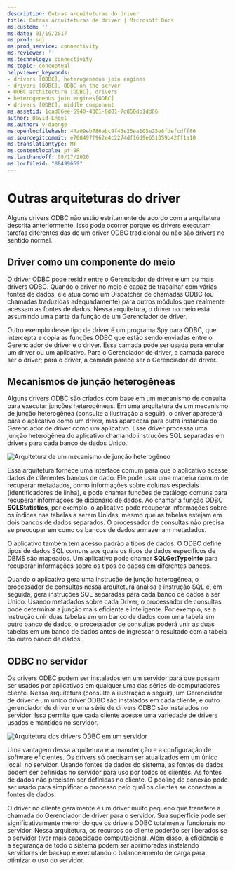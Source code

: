 ```yaml
---
description: Outras arquiteturas do driver
title: Outras arquiteturas de driver | Microsoft Docs
ms.custom: ''
ms.date: 01/19/2017
ms.prod: sql
ms.prod_service: connectivity
ms.reviewer: ''
ms.technology: connectivity
ms.topic: conceptual
helpviewer_keywords:
- drivers [ODBC], heterogeneous join engines
- drivers [ODBC], ODBC on the server
- ODBC architecture [ODBC], drivers
- heterogeneous join engines[ODBC]
- drivers [ODBC], middle component
ms.assetid: 1cad06ee-5940-4361-8d01-7d850db1dd66
author: David-Engel
ms.author: v-daenge
ms.openlocfilehash: 44a09eb786abc9f43e25ea105e25e8fdefcdff86
ms.sourcegitcommit: e700497f962e4c2274df16d9e651059b42ff1a10
ms.translationtype: MT
ms.contentlocale: pt-BR
ms.lasthandoff: 08/17/2020
ms.locfileid: "88499659"
---
```

# <a name="other-driver-architectures"></a>Outras arquiteturas do driver
Alguns drivers ODBC não estão estritamente de acordo com a arquitetura descrita anteriormente. Isso pode ocorrer porque os drivers executam tarefas diferentes das de um driver ODBC tradicional ou não são drivers no sentido normal.  
  
## <a name="driver-as-a-middle-component"></a>Driver como um componente do meio  
 O driver ODBC pode residir entre o Gerenciador de driver e um ou mais drivers ODBC. Quando o driver no meio é capaz de trabalhar com várias fontes de dados, ele atua como um Dispatcher de chamadas ODBC (ou chamadas traduzidas adequadamente) para outros módulos que realmente acessam as fontes de dados. Nessa arquitetura, o driver no meio está assumindo uma parte da função de um Gerenciador de driver.  
  
 Outro exemplo desse tipo de driver é um programa Spy para ODBC, que intercepta e copia as funções ODBC que estão sendo enviadas entre o Gerenciador de driver e o driver. Essa camada pode ser usada para emular um driver ou um aplicativo. Para o Gerenciador de driver, a camada parece ser o driver; para o driver, a camada parece ser o Gerenciador de driver.  
  
## <a name="heterogeneous-join-engines"></a>Mecanismos de junção heterogêneas  
 Alguns drivers ODBC são criados com base em um mecanismo de consulta para executar junções heterogêneas. Em uma arquitetura de um mecanismo de junção heterogênea (consulte a ilustração a seguir), o driver aparecerá para o aplicativo como um driver, mas aparecerá para outra instância do Gerenciador de driver como um aplicativo. Esse driver processa uma junção heterogênea do aplicativo chamando instruções SQL separadas em drivers para cada banco de dados Unido.  
  
 ![Arquitetura de um mecanismo de junção heterogêneo](../../odbc/reference/media/fig3-4.gif "fig3-4")  
  
 Essa arquitetura fornece uma interface comum para que o aplicativo acesse dados de diferentes bancos de dado. Ele pode usar uma maneira comum de recuperar metadados, como informações sobre colunas especiais (identificadores de linha), e pode chamar funções de catálogo comuns para recuperar informações de dicionário de dados. Ao chamar a função ODBC **SQLStatistics**, por exemplo, o aplicativo pode recuperar informações sobre os índices nas tabelas a serem Unidas, mesmo que as tabelas estejam em dois bancos de dados separados. O processador de consultas não precisa se preocupar em como os bancos de dados armazenam metadados.  
  
 O aplicativo também tem acesso padrão a tipos de dados. O ODBC define tipos de dados SQL comuns aos quais os tipos de dados específicos de DBMS são mapeados. Um aplicativo pode chamar **SQLGetTypeInfo** para recuperar informações sobre os tipos de dados em diferentes bancos.  
  
 Quando o aplicativo gera uma instrução de junção heterogênea, o processador de consultas nessa arquitetura analisa a instrução SQL e, em seguida, gera instruções SQL separadas para cada banco de dados a ser Unido. Usando metadados sobre cada Driver, o processador de consultas pode determinar a junção mais eficiente e inteligente. Por exemplo, se a instrução unir duas tabelas em um banco de dados com uma tabela em outro banco de dados, o processador de consultas poderá unir as duas tabelas em um banco de dados antes de ingressar o resultado com a tabela do outro banco de dados.  
  
## <a name="odbc-on-the-server"></a>ODBC no servidor  
 Os drivers ODBC podem ser instalados em um servidor para que possam ser usados por aplicativos em qualquer uma das séries de computadores cliente. Nessa arquitetura (consulte a ilustração a seguir), um Gerenciador de driver e um único driver ODBC são instalados em cada cliente, e outro gerenciador de driver e uma série de drivers ODBC são instalados no servidor. Isso permite que cada cliente acesse uma variedade de drivers usados e mantidos no servidor.  
  
 ![Arquitetura dos drivers ODBC em um servidor](../../odbc/reference/media/fig3-5.gif "FIG3-5")  
  
 Uma vantagem dessa arquitetura é a manutenção e a configuração de software eficientes. Os drivers só precisam ser atualizados em um único local: no servidor. Usando fontes de dados do sistema, as fontes de dados podem ser definidas no servidor para uso por todos os clientes. As fontes de dados não precisam ser definidas no cliente. O pooling de conexão pode ser usado para simplificar o processo pelo qual os clientes se conectam a fontes de dados.  
  
 O driver no cliente geralmente é um driver muito pequeno que transfere a chamada do Gerenciador de driver para o servidor. Sua superfície pode ser significativamente menor do que os drivers ODBC totalmente funcionais no servidor. Nessa arquitetura, os recursos do cliente poderão ser liberados se o servidor tiver mais capacidade computacional. Além disso, a eficiência e a segurança de todo o sistema podem ser aprimoradas instalando servidores de backup e executando o balanceamento de carga para otimizar o uso do servidor.

